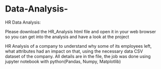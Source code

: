 # Data-Analysis-
HR Data Analysis:

Please download the HR_Analysis html file and open it in your web browser so you can get into the analysis and have a look at the project<br> 

HR Analysis of a company to understand why some of its employees left, what attributes had an impact on that, using the necessary data CSV dataset of the company.
All details are in the file, the job was done using jupyter notebook with python(Pandas, Numpy, Matplotlib)
